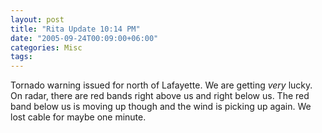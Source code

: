 ```yaml
---
layout: post
title: "Rita Update 10:14 PM"
date: "2005-09-24T00:09:00+06:00"
categories: Misc 
tags: 
---
```


Tornado warning issued for north of Lafayette. We are getting <i>very</i> lucky. On radar, there are red bands right above us and right below us. The red band below us is moving up though and the wind is picking up again. We lost cable for maybe one minute.